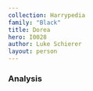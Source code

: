 ```yaml
---
collection: Harrypedia
family: "Black"
title: Dorea
hero: I0028
author: Luke Schierer
layout: person
---
```



### Analysis

